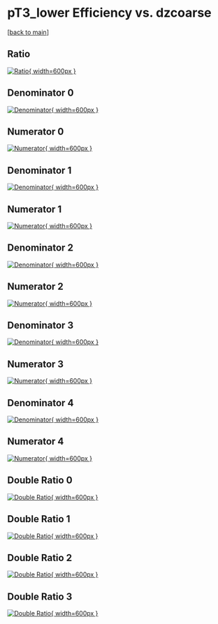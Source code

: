 # pT3_lower Efficiency vs. dzcoarse

[[back to main](./)]



## Ratio

[![Ratio](../mtv/var/pT3_lower_vtr_0_0_eff_dzcoarse.png){ width=600px }](../mtv/var/pT3_lower_vtr_0_0_eff_dzcoarse.pdf)

## Denominator 0

[![Denominator](../mtv/den/pT3_lower_vtr_0_0_eff_dzcoarse_den0.png){ width=600px }](../mtv/den/pT3_lower_vtr_0_0_eff_dzcoarse_den0.pdf)

## Numerator 0

[![Numerator](../mtv/num/pT3_lower_vtr_0_0_eff_dzcoarse_num0.png){ width=600px }](../mtv/num/pT3_lower_vtr_0_0_eff_dzcoarse_num0.pdf)

## Denominator 1

[![Denominator](../mtv/den/pT3_lower_vtr_0_0_eff_dzcoarse_den1.png){ width=600px }](../mtv/den/pT3_lower_vtr_0_0_eff_dzcoarse_den1.pdf)

## Numerator 1

[![Numerator](../mtv/num/pT3_lower_vtr_0_0_eff_dzcoarse_num1.png){ width=600px }](../mtv/num/pT3_lower_vtr_0_0_eff_dzcoarse_num1.pdf)

## Denominator 2

[![Denominator](../mtv/den/pT3_lower_vtr_0_0_eff_dzcoarse_den2.png){ width=600px }](../mtv/den/pT3_lower_vtr_0_0_eff_dzcoarse_den2.pdf)

## Numerator 2

[![Numerator](../mtv/num/pT3_lower_vtr_0_0_eff_dzcoarse_num2.png){ width=600px }](../mtv/num/pT3_lower_vtr_0_0_eff_dzcoarse_num2.pdf)

## Denominator 3

[![Denominator](../mtv/den/pT3_lower_vtr_0_0_eff_dzcoarse_den3.png){ width=600px }](../mtv/den/pT3_lower_vtr_0_0_eff_dzcoarse_den3.pdf)

## Numerator 3

[![Numerator](../mtv/num/pT3_lower_vtr_0_0_eff_dzcoarse_num3.png){ width=600px }](../mtv/num/pT3_lower_vtr_0_0_eff_dzcoarse_num3.pdf)

## Denominator 4

[![Denominator](../mtv/den/pT3_lower_vtr_0_0_eff_dzcoarse_den4.png){ width=600px }](../mtv/den/pT3_lower_vtr_0_0_eff_dzcoarse_den4.pdf)

## Numerator 4

[![Numerator](../mtv/num/pT3_lower_vtr_0_0_eff_dzcoarse_num4.png){ width=600px }](../mtv/num/pT3_lower_vtr_0_0_eff_dzcoarse_num4.pdf)

## Double Ratio 0

[![Double Ratio](../mtv/ratio/pT3_lower_vtr_0_0_eff_dzcoarse_ratio0.png){ width=600px }](../mtv/ratio/pT3_lower_vtr_0_0_eff_dzcoarse_ratio0.pdf)

## Double Ratio 1

[![Double Ratio](../mtv/ratio/pT3_lower_vtr_0_0_eff_dzcoarse_ratio1.png){ width=600px }](../mtv/ratio/pT3_lower_vtr_0_0_eff_dzcoarse_ratio1.pdf)

## Double Ratio 2

[![Double Ratio](../mtv/ratio/pT3_lower_vtr_0_0_eff_dzcoarse_ratio2.png){ width=600px }](../mtv/ratio/pT3_lower_vtr_0_0_eff_dzcoarse_ratio2.pdf)

## Double Ratio 3

[![Double Ratio](../mtv/ratio/pT3_lower_vtr_0_0_eff_dzcoarse_ratio3.png){ width=600px }](../mtv/ratio/pT3_lower_vtr_0_0_eff_dzcoarse_ratio3.pdf)

